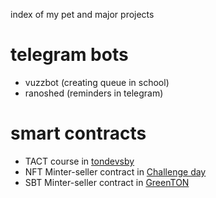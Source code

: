 index of my pet and major projects

# telegram bots
- vuzzbot (creating queue in school)
- ranoshed (reminders in telegram)
# smart contracts

- TACT course in [tondevsby](https://github.com/tondevsby)
- NFT Minter-seller contract in [Challenge day](https://github.com/Challenge-day)
- SBT Minter-seller contract in [GreenTON](https://github.com/GreenTON-global)




